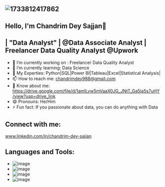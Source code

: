 ##                                   ![1733812417862](https://github.com/user-attachments/assets/5e184368-7b02-44d8-8d0f-2c7d9a5b592d)
##                                                                Hello, I'm Chandrim Dey Sajjan👋

##                                        | "Data Analyst" | @Data Associate Analyst | Freelancer Data Quality Analyst @Upwork





- 🔭 I’m currently working on : Freelancer Data Quality Analyst
- 🌱 I’m currently learning: Data Science
- 💬 My Experties: Python|SQL|Power BI|Tableau|Excel|Statistical Analysis|
- 📫 How to reach me: chandrimdey988@gmail.com
- 📄 Know about me: https://drive.google.com/file/d/1amILyw5mVaaX0JG_JNtT_Ga5ja5s7uHY/view?usp=drive_link
- 😄 Pronouns: He/Him
- ⚡ Fun fact:  If you passionate about data, you can do anything with Data

## Connect with me:
www.linkedin.com/in/chandrim-dey-sajjan

## Languages and Tools:
 - ![image](https://github.com/user-attachments/assets/60dee718-76d2-4f87-9980-1b5103fca0f5) 
 - ![image](https://github.com/user-attachments/assets/99a8367d-ca95-4f32-949f-669ef6e7b3b2) 
 - ![image](https://github.com/user-attachments/assets/16832b5e-6382-4cf0-a653-a4c051447e67)
 - ![image](https://github.com/user-attachments/assets/ad37d783-6a3e-4b5f-a3a9-e823ff2cd74c)

 
 

